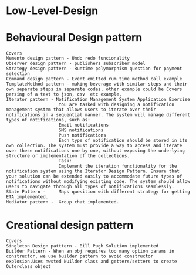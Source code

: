 # Low-Level-Design

# Behavioural Design pattern
    Covers
    Memento design pattern - Undo redo funcionality
    Observer design pattern - publishers subscriber model
    Strategy design pattern - Runtime polymorphism question for payment selection
    Command design pattern - Event emitted rum time method call example
    TemplateMethod pattern - making beverage with similar steps and their own separate steps in separate codes, other example could be Covers parsing of a text to json, csv  etc example, 
    Iterator pattern - Notification Management System Application Exercise
                        You are tasked with designing a notification management system that allows users to iterate over their notifications in a sequential manner. The system will manage different types of notifications, such as:
                        Email notifications
                        SMS notifications
                        Push notifications
                        Each type of notification should be stored in its own collection. The system must provide a way to access and iterate over these notifications one by one, without exposing the underlying structure or implementation of the collections.
                        Task:
                        Implement the iteration functionality for the notification system using the Iterator Design Pattern. Ensure that your solution can be extended easily to accommodate future types of notifications without modifying existing code. The system should allow users to navigate through all types of notifications seamlessly.
    State Pattern -     Maps quesition with different strategy for getting ETA implemented.
    Mediator pattern -  Group chat implemented.


# Creational design pattern
    Covers
    Singleton Design patttern - Bill Pugh Solution implemented
    Builder Pattern - When an obj requires too many option params in constructor, we use builder pattern to avoid constructor explosion.Uses nwsted Nuilder class and getters/setters to create Outerclass object
    

